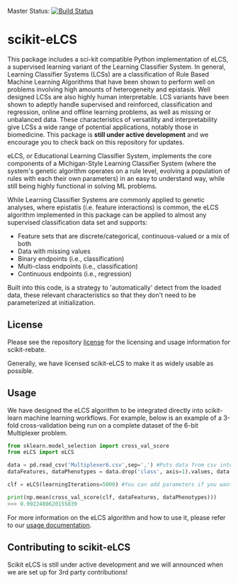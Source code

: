 Master Status: [![Build Status](https://travis-ci.com/UrbsLab/scikit-eLCS.svg?branch=master)](https://travis-ci.com/UrbsLab/scikit-eLCS)

# scikit-eLCS

This package includes a sci-kit compatible Python implementation of eLCS, a supervised learning variant of the Learning Classifier System. In general, Learning Classifier Systems (LCSs) are a classification of Rule Based Machine Learning Algorithms that have been shown to perform well on problems involving high amounts of heterogeneity and epistasis. Well designed LCSs are also highly human interpretable. LCS variants have been shown to adeptly handle supervised and reinforced, classification and regression, online and offline learning problems, as well as missing or unbalanced data. These characteristics of versatility and interpretability give LCSs a wide range of potential applications, notably those in biomedicine. This package is **still under active development** and we encourage you to check back on this repository for updates.

eLCS, or Educational Learning Classifier System, implements the core components of a Michigan-Style Learning Classifier System (where the system's genetic algorithm operates on a rule level,  evolving a population of rules with each their own parameters) in an easy to understand way, while still being highly functional in solving ML problems.

While Learning Classifier Systems are commonly applied to genetic analyses, where epistatis (i.e. feature interactions) is common, the eLCS algorithm implemented in this package can be applied to almost any supervised classification data set and supports:

* Feature sets that are discrete/categorical, continuous-valued or a mix of both
* Data with missing values
* Binary endpoints (i.e., classification)
* Multi-class endpoints (i.e., classification)
* Continuous endpoints (i.e., regression)

Built into this code, is a strategy to 'automatically' detect from the loaded data, these relevant characteristics so that they don't need to be parameterized at initialization.

## License
Please see the repository [license](https://github.com/UrbsLab/scikit-eLCS/blob/master/LICENSE) for the licensing and usage information for scikit-rebate.

Generally, we have licensed scikit-eLCS to make it as widely usable as possible.

## Usage
We have designed the eLCS algorithm to be integrated directly into scikit-learn machine learning workflows. For example, below is an example of a 3-fold cross-validation being run on a complete dataset of the 6-bit Multiplexer problem.

```python
from sklearn.model_selection import cross_val_score
from eLCS import eLCS

data = pd.read_csv('Multiplexer6.csv',sep=',') #Puts data from csv into indexable np arrays
dataFeatures, dataPhenotypes = data.drop('class', axis=1).values, data['class'].values

clf = eLCS(learningIterations=5000) #You can add parameters if you want, but default values are preprogrammed

print(np.mean(cross_val_score(clf, dataFeatures, dataPhenotypes)))
>>> 0.9922480620155039

```
For more information on the eLCS algorithm and how to use it, please refer to our [usage documentation](https://urbslab.github.io/scikit-eLCS/).

## Contributing to scikit-eLCS
Scikit eLCS is still under active development and we will announced when we are set up for 3rd party contributions!

